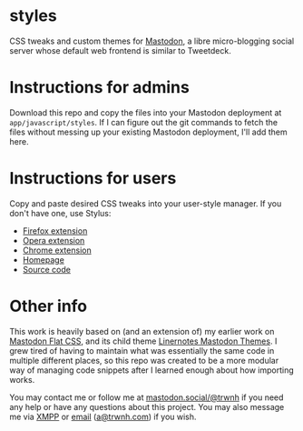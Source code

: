 # styles
CSS tweaks and custom themes for [Mastodon](https://joinmastodon.org), a libre micro-blogging social server whose default web frontend is similar to Tweetdeck. 

# Instructions for admins
Download this repo and copy the files into your Mastodon deployment at `app/javascript/styles`. If I can figure out the git commands to fetch the files without messing up your existing Mastodon deployment, I'll add them here.

# Instructions for users
Copy and paste desired CSS tweaks into your user-style manager. If you don't have one, use Stylus:
- [Firefox extension](https://addons.mozilla.org/en-US/firefox/addon/styl-us/)
- [Opera extension](https://addons.opera.com/en/extensions/details/stylus/)
- [Chrome extension](https://chrome.google.com/webstore/detail/stylus/clngdbkpkpeebahjckkjfobafhncgmne)
- [Homepage](https://add0n.com/stylus.html)
- [Source code](https://github.com/openstyles/stylus/)

# Other info
This work is heavily based on (and an extension of) my earlier work on [Mastodon Flat CSS](https://github.com/trwnh/mastodon-flat-css), and its child theme [Linernotes Mastodon Themes](https://github.com/trwnh/linernotes_mastodon_themes). I grew tired of having to maintain what was essentially the same code in multiple different places, so this repo was created to be a more modular way of managing code snippets after I learned enough about how importing works.

You may contact me or follow me at [mastodon.social/@trwnh](https://mastodon.social/@trwnh) if you need any help or have any questions about this project. You may also message me via [XMPP](xmpp:a@trwnh.com) or [email](mailto:a@trwnh.com) (a@trwnh.com) if you wish.
